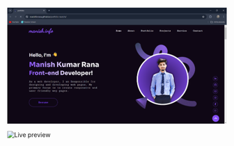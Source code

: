 ![Design preview](./screenshot.png)

![Live preview](https://manishkrrana.github.io/portfolio-manish/)